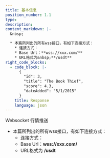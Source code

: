```yaml
---
title: 基本信息
position_number: 1.1
type:
description:
content_markdown: |-
  &nbsp;

  * 本篇所列出的所有wss接口，有如下连接方式：
    * 连接方式：
    * Base Url：**wss://xxx.com/**
    * URL格式为&nbsp;**/usdt**
right_code_blocks:
  - code_block: |-
      {
        "id": 3,
        "title": "The Book Thief",
        "score": 4.3,
        "dateAdded": "5/1/2015"
      }
    title: Response
    language: json
---
```


Websocket 行情推送

* 本篇所列出的所有wss接口，有如下连接方式：
  * 连接方式：
  * Base Url：**wss://xxx.com/**
  * URL格式为&nbsp;**/usdt**
